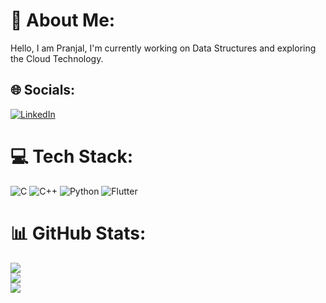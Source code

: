 
 # 💫 About Me:
Hello, I am Pranjal, I'm currently working on Data Structures and exploring<br>the Cloud Technology.<br>


## 🌐 Socials:
[![LinkedIn](https://img.shields.io/badge/LinkedIn-%230077B5.svg?logo=linkedin&logoColor=white)](https://linkedin.com/in/https://www.linkedin.com/in/pranjal-nikhade-3510b723a/) 

# 💻 Tech Stack:
![C](https://img.shields.io/badge/c-%2300599C.svg?style=for-the-badge&logo=c&logoColor=white) ![C++](https://img.shields.io/badge/c++-%2300599C.svg?style=for-the-badge&logo=c%2B%2B&logoColor=white) ![Python](https://img.shields.io/badge/python-3670A0?style=for-the-badge&logo=python&logoColor=ffdd54) ![Flutter](https://img.shields.io/badge/Flutter-%2302569B.svg?style=for-the-badge&logo=Flutter&logoColor=white)
# 📊 GitHub Stats:
![](https://github-readme-stats.vercel.app/api?username=pn3425&theme=blueberry&hide_border=false&include_all_commits=false&count_private=false)<br/>
![](https://github-readme-streak-stats.herokuapp.com/?user=pn3425&theme=blueberry&hide_border=false)<br/>
![](https://github-readme-stats.vercel.app/api/top-langs/?username=pn3425&theme=blueberry&hide_border=false&include_all_commits=false&count_private=false&layout=compact)


<!-- Proudly created with GPRM ( https://gprm.itsvg.in ) 
